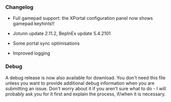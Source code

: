 ### Changelog

* Full gamepad support: the XPortal configuration panel now shows gamepad keyhints!!

* Jotunn update 2.11.2, BepInEx update 5.4.2101

* Some portal sync optimisations

* Improved logging

### Debug

A debug release is now also available for download. You don't need this file unless you want to provide additional debug information when you are submitting an issue. Don't worry about it if you aren't sure what to do - I will probably ask you for it first and explain the process, if/when it is necessary.
